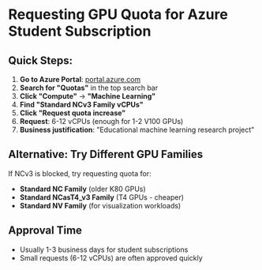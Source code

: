 # Requesting GPU Quota for Azure Student Subscription

## Quick Steps:

1. **Go to Azure Portal**: [portal.azure.com](https://portal.azure.com)
2. **Search for "Quotas"** in the top search bar
3. **Click "Compute"** → **"Machine Learning"**
4. **Find "Standard NCv3 Family vCPUs"** 
5. **Click "Request quota increase"**
6. **Request**: 6-12 vCPUs (enough for 1-2 V100 GPUs)
7. **Business justification**: "Educational machine learning research project"

## Alternative: Try Different GPU Families

If NCv3 is blocked, try requesting quota for:
- **Standard NC Family** (older K80 GPUs)
- **Standard NCasT4_v3 Family** (T4 GPUs - cheaper)
- **Standard NV Family** (for visualization workloads)

## Approval Time
- Usually 1-3 business days for student subscriptions
- Small requests (6-12 vCPUs) are often approved quickly